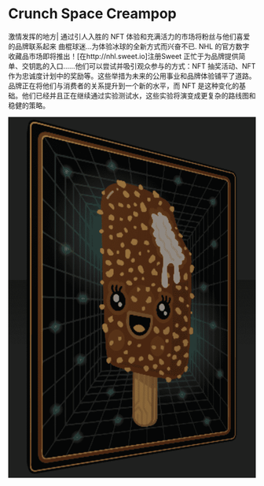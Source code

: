 # Crunch Space Creampop

激情发挥的地方| 通过引人入胜的 NFT 体验和充满活力的市场将粉丝与他们喜爱的品牌联系起来 曲棍球迷...为体验冰球的全新方式而兴奋不已. NHL 的官方数字收藏品市场即将推出！[在http://nhl.sweet.io]注册Sweet 正忙于为品牌提供简单、交钥匙的入口……他们可以尝试并吸引观众参与的方式：NFT 抽奖活动、NFT 作为忠诚度计划中的奖励等。这些举措为未来的公用事业和品牌体验铺平了道路。品牌正在将他们与消费者的关系提升到一个新的水平，而 NFT 是这种变化的基础。他们已经并且正在继续通过实验测试水，这些实验将演变成更复杂的路线图和稳健的策略。

![nft](1.png)
